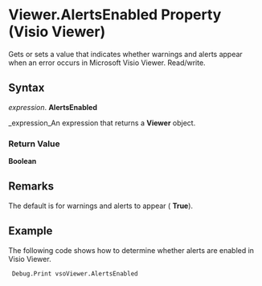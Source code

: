 
# Viewer.AlertsEnabled Property (Visio Viewer)

Gets or sets a value that indicates whether warnings and alerts appear when an error occurs in Microsoft Visio Viewer. Read/write.


## Syntax

 _expression_. **AlertsEnabled**

 _expression_An expression that returns a  **Viewer** object.


### Return Value

 **Boolean**


## Remarks

The default is for warnings and alerts to appear ( **True**).


## Example

The following code shows how to determine whether alerts are enabled in Visio Viewer.


```vb
 Debug.Print vsoViewer.AlertsEnabled
```

